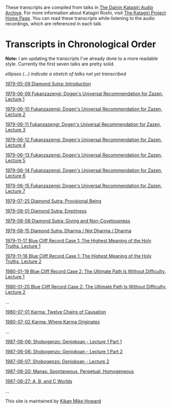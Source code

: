 These transcripts are compiled from talks in [The Dainin Katagiri Audio Archive](http://www.mnzencenter.org/katagiri_talks.php). For more information about Katagiri Roshi, visit [The Katagiri Project Home Page](http://www.mnzencenter.org/katagiri/). You can read these transcripts while listening to the audio recordings, which are referenced in each talk. 

# Transcripts in Chronological Order

**Note:** I am updating the transcripts I've already done to a more readable style. Currently the first seven talks are pretty solid.

*ellipses (...) indicate a stretch of talks not yet transcribed*

[1979-05-09 Diamond Sutra: Introduction](1979-05-09-Diamond-Sutra-Introduction)

[1979-06-09 Fukanzazengi: Dogen's Universal Recommendation for Zazen, Lecture 1](1979-06-09-Fukanzazengi-Lecture1)

[1979-06-10 Fukanzazengi: Dogen's Universal Recommendation for Zazen, Lecture 2](1979-06-10-Fukanzazengi-Lecture2)

[1979-06-11 Fukanzazengi: Dogen's Universal Recommendation for Zazen, Lecture 3](1979-06-11-Fukanzazengi-Lecture3)

[1979-06-12 Fukanzazengi: Dogen's Universal Recommendation for Zazen, Lecture 4](1979-06-12-Fukanzazengi-Lecture4)

[1979-06-13 Fukanzazengi: Dogen's Universal Recommendation for Zazen, Lecture 5](1979-06-13-Fukanzazengi-Lecture5)

[1979-06-14 Fukanzazengi: Dogen's Universal Recommendation for Zazen, Lecture 6](1979-06-14-Fukanzazengi-Lecture6)

[1979-06-15 Fukanzazengi: Dogen's Universal Recommendation for Zazen, Lecture 7](1979-06-15-Fukanzazengi-Lecture7)

[1979-07-25 Diamond Sutra: Provisional Being](1979-07-25-Diamond-Sutra-Provisional-Being)

[1979-08-01 Diamond Sutra: Emptiness](1979-08-01-Diamond-Sutra-Emptiness)

[1979-08-08 Diamond Sutra: Giving and Non-Covetousness](1979-08-08-Diamond-Sutra-Giving-and-Non-Covetousness)

[1979-08-15 Diamond Sutra: Dharma / Not Dharma / Dharma](1979-08-15-Diamond-Sutra-Dharma-Not-Dharma-Dharma)

[1979-11-17 Blue Cliff Record Case 1: The Highest Meaning of the Holy Truths, Lecture 1](1979-11-17-BlueCliffRecordCase1Lecture1.md)

[1979-11-18 Blue Cliff Record Case 1: The Highest Meaning of the Holy Truths, Lecture 2](1979-11-18-BlueCliffRecordCase1Lecture2.md)

[1980-01-19 Blue Cliff Record Case 2: The Ultimate Path Is Without Difficulty, Lecture 1](1980-01-19-BlueCliffRecordCase2Lecture1.md)

[1980-01-20 Blue Cliff Record Case 2: The Ultimate Path Is Without Difficulty, Lecture 2](1980-01-20-BlueCliffRecordCase2Lecture2.md)

...

[1980-07-01 Karma: Twelve Chains of Causation](1980-07-01-Karma-TwelveChainsOfCausation.md)

[1980-07-02 Karma: Where Karma Originates](1980-07-02-Karma-WhereKarmaOriginates.md)

...

[1987-06-06: Shobogenzo: Genjokoan - Lecture 1 Part 1](1987-06-06-Shobogenzo-Genjokoan-Lecture1-Part1.md)

[1987-06-06: Shobogenzo: Genjokoan - Lecture 1 Part 2](1987-06-06-Shobogenzo-Genjokoan-Lecture1-Part2.md)

[1987-06-07: Shobogenzo: Genjokoan - Lecture 2](1987-06-07-Shobogenzo-Genjokoan-Lecture2.md)

[1987-06-20: Manas: Spontaneous, Perpetual, Homogeneous](1987-06-20-Manas)

[1987-06-27: A, B, and C Worlds](1987-06-27-A-B-and-C-Worlds)

...


This site is maintained by [Kikan Mike Howard](mailto:michaelhoward@mac.com)
